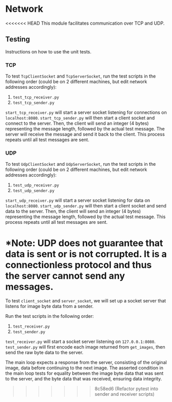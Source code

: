 # Network
<<<<<<< HEAD
This module facilitates communication over TCP and UDP.

## Testing
Instructions on how to use the unit tests.

### TCP
To test `TcpClientSocket` and `TcpServerSocket`, run the test scripts in the following order (could be on 2 different machines, but edit network addresses accordingly):

1. `test_tcp_receiver.py`
2. `test_tcp_sender.py`

`start_tcp_receiver.py` will start a server socket listening for connections on `localhost:8080`.
`start_tcp_sender.py` will then start a client socket and connect to the server. 
Then, the client will send an integer (4 bytes) representing the message length, followed by the actual test message.
The server will receive the message and send it back to the client.
This process repeats until all test messages are sent.

### UDP
To test `UdpClientSocket` and `UdpServerSocket`, run the test scripts in the following order (could be on 2 different machines, but edit network addresses accordingly):

1. `test_udp_receiver.py`
2. `test_udp_sender.py`

`start_udp_receiver.py` will start a server socket listening for data on `localhost:8080`.
`start_udp_sender.py` will then start a client socket and send data to the server. 
Then, the client will send an integer (4 bytes) representing the message length, followed by the actual test message.
This process repeats until all test messages are sent.

*Note: UDP does not guarantee that data is sent or is not corrupted.
It is a connectionless protocol and thus the server cannot send any messages.
=======
To test `client_socket` and `server_socket`, we will set up a socket server that listens for image byte data from a sender.

Run the test scripts in the following order:

1. `test_receiver.py`
2. `test_sender.py`

`test_receiver.py` will start a socket server listening on `127.0.0.1:8080`. `test_sender.py` will first encode each image returned from `get_images`, then send the raw byte data to the server. 

The main loop expects a response from the server, consisting of the original image, data before continuing to the next image. The asserted condition in the main loop tests for equality between the image byte data that was sent to the server, and the byte data that was received, ensuring data integrity.

>>>>>>> 8c58ed6 (Refactor pytest into sender and receiver scripts)
